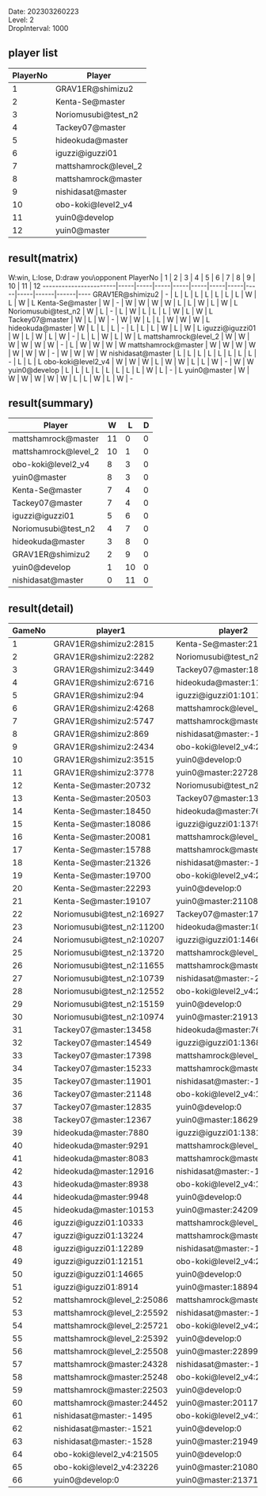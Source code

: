 Date: 202303260223  
Level: 2  
DropInterval: 1000  
## player list
PlayerNo  |  Player
----------|----------------------
1         |  GRAV1ER@shimizu2
2         |  Kenta-Se@master
3         |  Noriomusubi@test_n2
4         |  Tackey07@master
5         |  hideokuda@master
6         |  iguzzi@iguzzi01
7         |  mattshamrock@level_2
8         |  mattshamrock@master
9         |  nishidasat@master
10        |  obo-koki@level2_v4
11        |  yuin0@develop
12        |  yuin0@master
## result(matrix)
W:win, L:lose, D:draw
you\opponent PlayerNo  |  1  |  2  |  3  |  4  |  5  |  6  |  7  |  8  |  9  |  10  |  11  |  12
-----------------------|-----|-----|-----|-----|-----|-----|-----|-----|-----|------|------|----
GRAV1ER@shimizu2       |  -  |  L  |  L  |  L  |  L  |  L  |  L  |  L  |  W  |  L   |  W   |  L
Kenta-Se@master        |  W  |  -  |  W  |  W  |  W  |  W  |  L  |  L  |  W  |  L   |  W   |  L
Noriomusubi@test_n2    |  W  |  L  |  -  |  L  |  W  |  L  |  L  |  L  |  W  |  L   |  W   |  L
Tackey07@master        |  W  |  L  |  W  |  -  |  W  |  W  |  L  |  L  |  W  |  W   |  W   |  L
hideokuda@master       |  W  |  L  |  L  |  L  |  -  |  L  |  L  |  L  |  W  |  L   |  W   |  L
iguzzi@iguzzi01        |  W  |  L  |  W  |  L  |  W  |  -  |  L  |  L  |  W  |  L   |  W   |  L
mattshamrock@level_2   |  W  |  W  |  W  |  W  |  W  |  W  |  -  |  L  |  W  |  W   |  W   |  W
mattshamrock@master    |  W  |  W  |  W  |  W  |  W  |  W  |  W  |  -  |  W  |  W   |  W   |  W
nishidasat@master      |  L  |  L  |  L  |  L  |  L  |  L  |  L  |  L  |  -  |  L   |  L   |  L
obo-koki@level2_v4     |  W  |  W  |  W  |  L  |  W  |  W  |  L  |  L  |  W  |  -   |  W   |  W
yuin0@develop          |  L  |  L  |  L  |  L  |  L  |  L  |  L  |  L  |  W  |  L   |  -   |  L
yuin0@master           |  W  |  W  |  W  |  W  |  W  |  W  |  L  |  L  |  W  |  L   |  W   |  -
## result(summary)
Player                |  W   |  L   |  D
----------------------|------|------|---
mattshamrock@master   |  11  |  0   |  0
mattshamrock@level_2  |  10  |  1   |  0
obo-koki@level2_v4    |  8   |  3   |  0
yuin0@master          |  8   |  3   |  0
Kenta-Se@master       |  7   |  4   |  0
Tackey07@master       |  7   |  4   |  0
iguzzi@iguzzi01       |  5   |  6   |  0
Noriomusubi@test_n2   |  4   |  7   |  0
hideokuda@master      |  3   |  8   |  0
GRAV1ER@shimizu2      |  2   |  9   |  0
yuin0@develop         |  1   |  10  |  0
nishidasat@master     |  0   |  11  |  0
## result(detail)
GameNo  |  player1                     |  player2
--------|------------------------------|----------------------------
1       |  GRAV1ER@shimizu2:2815       |  Kenta-Se@master:21494
2       |  GRAV1ER@shimizu2:2282       |  Noriomusubi@test_n2:11077
3       |  GRAV1ER@shimizu2:3449       |  Tackey07@master:18214
4       |  GRAV1ER@shimizu2:6716       |  hideokuda@master:11818
5       |  GRAV1ER@shimizu2:94         |  iguzzi@iguzzi01:10176
6       |  GRAV1ER@shimizu2:4268       |  mattshamrock@level_2:24041
7       |  GRAV1ER@shimizu2:5747       |  mattshamrock@master:25179
8       |  GRAV1ER@shimizu2:869        |  nishidasat@master:-1561
9       |  GRAV1ER@shimizu2:2434       |  obo-koki@level2_v4:22195
10      |  GRAV1ER@shimizu2:3515       |  yuin0@develop:0
11      |  GRAV1ER@shimizu2:3778       |  yuin0@master:22728
12      |  Kenta-Se@master:20732       |  Noriomusubi@test_n2:11211
13      |  Kenta-Se@master:20503       |  Tackey07@master:13797
14      |  Kenta-Se@master:18450       |  hideokuda@master:7640
15      |  Kenta-Se@master:18086       |  iguzzi@iguzzi01:13797
16      |  Kenta-Se@master:20081       |  mattshamrock@level_2:25449
17      |  Kenta-Se@master:15788       |  mattshamrock@master:24771
18      |  Kenta-Se@master:21326       |  nishidasat@master:-1489
19      |  Kenta-Se@master:19700       |  obo-koki@level2_v4:20976
20      |  Kenta-Se@master:22293       |  yuin0@develop:0
21      |  Kenta-Se@master:19107       |  yuin0@master:21108
22      |  Noriomusubi@test_n2:16927   |  Tackey07@master:17668
23      |  Noriomusubi@test_n2:11200   |  hideokuda@master:10000
24      |  Noriomusubi@test_n2:10207   |  iguzzi@iguzzi01:14660
25      |  Noriomusubi@test_n2:13720   |  mattshamrock@level_2:23927
26      |  Noriomusubi@test_n2:11655   |  mattshamrock@master:25094
27      |  Noriomusubi@test_n2:10739   |  nishidasat@master:-2030
28      |  Noriomusubi@test_n2:12552   |  obo-koki@level2_v4:21892
29      |  Noriomusubi@test_n2:15159   |  yuin0@develop:0
30      |  Noriomusubi@test_n2:10974   |  yuin0@master:21913
31      |  Tackey07@master:13458       |  hideokuda@master:7646
32      |  Tackey07@master:14549       |  iguzzi@iguzzi01:13682
33      |  Tackey07@master:17398       |  mattshamrock@level_2:25406
34      |  Tackey07@master:15233       |  mattshamrock@master:22951
35      |  Tackey07@master:11901       |  nishidasat@master:-1982
36      |  Tackey07@master:21148       |  obo-koki@level2_v4:18932
37      |  Tackey07@master:12835       |  yuin0@develop:0
38      |  Tackey07@master:12367       |  yuin0@master:18629
39      |  hideokuda@master:7880       |  iguzzi@iguzzi01:13816
40      |  hideokuda@master:9291       |  mattshamrock@level_2:25585
41      |  hideokuda@master:8083       |  mattshamrock@master:25227
42      |  hideokuda@master:12916      |  nishidasat@master:-1460
43      |  hideokuda@master:8938       |  obo-koki@level2_v4:15116
44      |  hideokuda@master:9948       |  yuin0@develop:0
45      |  hideokuda@master:10153      |  yuin0@master:24209
46      |  iguzzi@iguzzi01:10333       |  mattshamrock@level_2:25590
47      |  iguzzi@iguzzi01:13224       |  mattshamrock@master:24645
48      |  iguzzi@iguzzi01:12289       |  nishidasat@master:-1476
49      |  iguzzi@iguzzi01:12151       |  obo-koki@level2_v4:20910
50      |  iguzzi@iguzzi01:14665       |  yuin0@develop:0
51      |  iguzzi@iguzzi01:8914        |  yuin0@master:18894
52      |  mattshamrock@level_2:25086  |  mattshamrock@master:25641
53      |  mattshamrock@level_2:25592  |  nishidasat@master:-1475
54      |  mattshamrock@level_2:25721  |  obo-koki@level2_v4:24689
55      |  mattshamrock@level_2:25392  |  yuin0@develop:0
56      |  mattshamrock@level_2:25508  |  yuin0@master:22899
57      |  mattshamrock@master:24328   |  nishidasat@master:-1548
58      |  mattshamrock@master:25248   |  obo-koki@level2_v4:24810
59      |  mattshamrock@master:22503   |  yuin0@develop:0
60      |  mattshamrock@master:24452   |  yuin0@master:20117
61      |  nishidasat@master:-1495     |  obo-koki@level2_v4:19403
62      |  nishidasat@master:-1521     |  yuin0@develop:0
63      |  nishidasat@master:-1528     |  yuin0@master:21949
64      |  obo-koki@level2_v4:21505    |  yuin0@develop:0
65      |  obo-koki@level2_v4:23226    |  yuin0@master:21080
66      |  yuin0@develop:0             |  yuin0@master:21371
